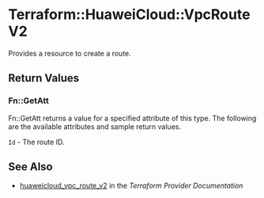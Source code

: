 # Terraform::HuaweiCloud::VpcRouteV2

Provides a resource to create a route.

## Return Values

### Fn::GetAtt

Fn::GetAtt returns a value for a specified attribute of this type. The following are the available attributes and sample return values.

`Id` - The route ID.

## See Also

* [huaweicloud_vpc_route_v2](https://www.terraform.io/docs/providers/huaweicloud/r/vpc_route_v2.html) in the _Terraform Provider Documentation_